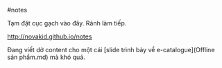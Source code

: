 #notes

Tạm đặt cục gạch vào đây. Rảnh làm tiếp.

http://novakid.github.io/notes

Đang viết dở content cho một cái [slide trình bày về e-catalogue](Offline sản phẩm.md) mà khó quá.
